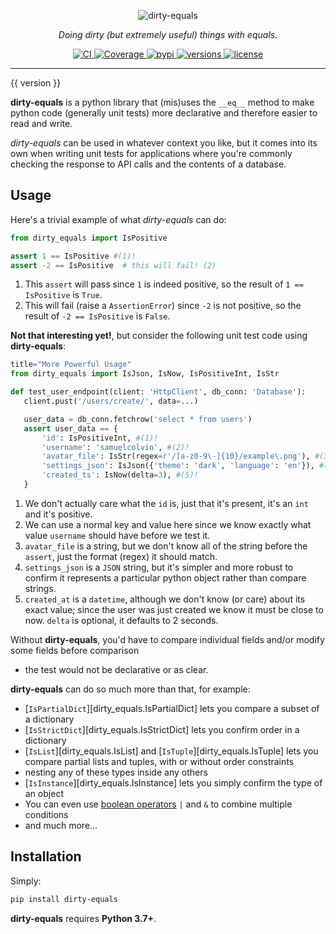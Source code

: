 <p align="center">
  <img src="/img/logo-text.svg" alt="dirty-equals">
</p>
<p align="center">
  <em>Doing dirty (but extremely useful) things with equals.</em>
</p>
<p align="center">
  <a href="https://github.com/samuelcolvin/dirty-equals/actions?query=event%3Apush+branch%3Amain+workflow%3ACI">
    <img src="https://github.com/samuelcolvin/dirty-equals/workflows/CI/badge.svg?event=push" alt="CI">
  </a>
  <a href="https://codecov.io/gh/samuelcolvin/dirty-equals">
    <img src="https://codecov.io/gh/samuelcolvin/dirty-equals/branch/main/graph/badge.svg" alt="Coverage">
  </a>
  <a href="https://pypi.python.org/pypi/dirty-equals">
    <img src="https://img.shields.io/pypi/v/dirty-equals.svg" alt="pypi">
  </a>
  <a href="https://github.com/samuelcolvin/dirty-equals">
    <img src="https://img.shields.io/pypi/pyversions/dirty-equals.svg" alt="versions">
  </a>
  <a href="https://github.com/samuelcolvin/dirty-equals/blob/main/LICENSE">
    <img src="https://img.shields.io/github/license/samuelcolvin/dirty-equals.svg" alt="license">
  </a>
</p>

---

{{ version }}

**dirty-equals** is a python library that (mis)uses the `__eq__` method to make python code (generally unit tests)
more declarative and therefore easier to read and write.

*dirty-equals* can be used in whatever context you like, but it comes into its own when writing unit tests for
applications where you're commonly checking the response to API calls and the contents of a database.

## Usage

Here's a trivial example of what *dirty-equals* can do:

```{.py title="Trival Usage" test="false"}
from dirty_equals import IsPositive

assert 1 == IsPositive #(1)!
assert -2 == IsPositive  # this will fail! (2)
```

1. This `assert` will pass since `1` is indeed positive, so the result of `1 == IsPositive` is `True`.
2. This will fail (raise a `AssertionError`) since `-2` is not positive,
   so the result of `-2 == IsPositive` is `False`.

**Not that interesting yet!**, but consider the following unit test code using **dirty-equals**:

```py
title="More Powerful Usage"
from dirty_equals import IsJson, IsNow, IsPositiveInt, IsStr

def test_user_endpoint(client: 'HttpClient', db_conn: 'Database'):
   client.pust('/users/create/', data=...)

   user_data = db_conn.fetchrow('select * from users')
   assert user_data == {
       'id': IsPositiveInt, #(1)!
       'username': 'samuelcolvin', #(2)!
       'avatar_file': IsStr(regex=r'/[a-z0-9\-]{10}/example\.png'), #(3)!
       'settings_json': IsJson({'theme': 'dark', 'language': 'en'}), #(4)!
       'created_ts': IsNow(delta=3), #(5)!
   }
```

1. We don't actually care what the `id` is, just that it's present, it's an `int` and it's positive.
2. We can use a normal key and value here since we know exactly what value `username` should have before we test it.
3. `avatar_file` is a string, but we don't know all of the string before the `assert`,
   just the format (regex) it should match.
4. `settings_json` is a `JSON` string, but it's simpler and more robust to confirm it represents a particular python
   object rather than compare strings.
5. `created_at` is a `datetime`, although we don't know (or care) about its exact value;
   since the user was just created we know it must be close to now. `delta` is optional, it defaults to 2 seconds.

Without **dirty-equals**, you'd have to compare individual fields and/or modify some fields before comparison
- the test would not be declarative or as clear.

**dirty-equals** can do so much more than that, for example:

* [`IsPartialDict`][dirty_equals.IsPartialDict] lets you compare a subset of a dictionary
* [`IsStrictDict`][dirty_equals.IsStrictDict] lets you confirm order in a dictionary
* [`IsList`][dirty_equals.IsList] and [`IsTuple`][dirty_equals.IsTuple] lets you compare partial lists and tuples,
  with or without order constraints
* nesting any of these types inside any others
* [`IsInstance`][dirty_equals.IsInstance] lets you simply confirm the type of an object
* You can even use [boolean operators](./usage.md#boolean-logic) `|` and `&` to combine multiple conditions
* and much more...

## Installation

Simply:

```bash
pip install dirty-equals
```

**dirty-equals** requires **Python 3.7+**.

